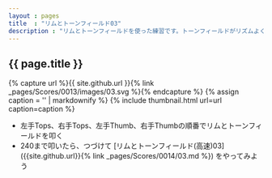```yaml
---
layout : pages
title  : "リムとトーンフィールド03"
description : "リムとトーンフィールドを使った練習です。トーンフィールドがリズムよく、綺麗に鳴らせるように練習しましょう。"
---
```


## {{ page.title }}

{% capture url %}{{ site.github.url }}{% link _pages/Scores/0013/images/03.svg %}{% endcapture %}
{% assign caption = '' | markdownify %}
{% include thumbnail.html url=url caption=caption %}

* 左手Tops、右手Tops、左手Thumb、右手Thumbの順番でリムとトーンフィールドを叩く
* 240まで叩いたら、つづけて [リムとトーンフィールド(高速)03]({{site.github.url}}{% link _pages/Scores/0014/03.md %}) をやってみよう
